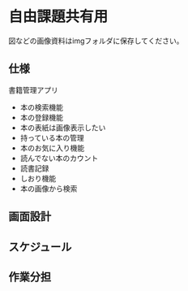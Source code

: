 # 自由課題共有用
図などの画像資料はimgフォルダに保存してください。
## 仕様
書籍管理アプリ
- 本の検索機能
- 本の登録機能
- 本の表紙は画像表示したい
- 持っている本の管理
- 本のお気に入り機能
- 読んでない本のカウント
- 読書記録
- しおり機能
- 本の画像から検索
## 画面設計
## スケジュール
## 作業分担

